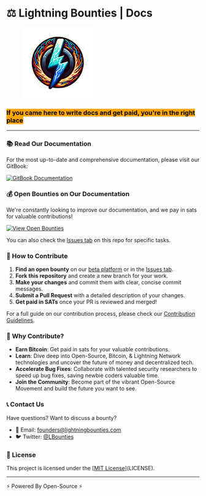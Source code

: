
# ⚖️ Lightning Bounties | Docs

<div align="left">

<figure><img src=".gitbook/assets/LB_Logo_Round.png" alt="" width="188"><figcaption></figcaption></figure>

</div>

### <mark style="background-color:orange;">**If you came here to write docs and get paid, you're in the right place**</mark>

***

### 📚 Read Our Documentation

For the most up-to-date and comprehensive documentation, please visit our GitBook:

[![GitBook Documentation](https://img.shields.io/badge/GitBook-Documentation-blue?style=for-the-badge\&logo=gitbook)](https://lightning-bounties.gitbook.io/docs/getting-started/getting-started)

### 💰 Open Bounties on Our Documentation

We're constantly looking to improve our documentation, and we pay in sats for valuable contributions!

[![View Open Bounties](https://img.shields.io/badge/View%20Open%20Bounties-orange?style=for-the-badge)](https://beta.lightningbounties.com)

You can also check the [Issues tab](https://github.com/MIT-Bitcoin-2024/demo-gitbook/issues) on this repo for specific tasks.

### 🚀 How to Contribute

1. **Find an open bounty** on our [beta platform](https://beta.lightningbounties.com) or in the [Issues tab](https://github.com/MIT-Bitcoin-2024/demo-gitbook/issues).
2. **Fork this repository** and create a new branch for your work.
3. **Make your changes** and commit them with clear, concise commit messages.
4. **Submit a Pull Request** with a detailed description of your changes.
5. **Get paid in SATs** once your PR is reviewed and merged!

For a full guide on our contribution process, please check our [Contribution Guidelines](contributing.md).

### 🌟 Why Contribute?

* **Earn Bitcoin**: Get paid in sats for your valuable contributions.
* **Learn**: Dive deep into Open-Source, Bitcoin, & Lightning Network technologies and uncover the future of money and decentralized tech.
* **Accelerate Bug Fixes**: Collaborate with talented security researchers to speed up bug fixes, saving newbie coders valuable time.
* **Join the Community**: Become part of the vibrant Open-Source Movement and build the future you want to see.

### 📞 Contact Us

Have questions? Want to discuss a bounty?

* 📧 Email: [founders@lightningbounties.com](mailto:founders@lightningbounties.com)
* 🐦 Twitter: [@LBounties](https://x.com/LBounties)

### 📜 License

This project is licensed under the \[[MIT License](https://github.com/MIT-Bitcoin-2024/demo-gitbook?tab=License-1-ov-file)]\(LICENSE).

***

⚡ Powered By Open-Source ⚡
